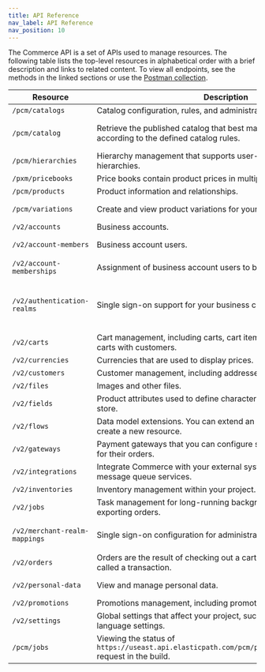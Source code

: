 ```yaml
---
title: API Reference
nav_label: API Reference
nav_position: 10
---
```


The Commerce API is a set of APIs used to manage resources. The following table lists the top-level resources in alphabetical order with a
brief description and links to related content. To view all endpoints, see the methods in the linked sections or use
the [Postman collection](/guides/Getting-Started/test-with-postman-collection).

| Resource                      | Description                                                                                                    | Links                                                                                                                                                                                                                                                                                  |
|-------------------------------|----------------------------------------------------------------------------------------------------------------|----------------------------------------------------------------------------------------------------------------------------------------------------------------------------------------------------------------------------------------------------------------------------------------|
| `/pcm/catalogs`               | Catalog configuration, rules, and administrator context.                                                       | [Catalogs](/docs/pxm/catalogs/catalog-configuration/catalog-configuration-overview)                                                                                                                                                                                                    |
| `/pcm/catalog`                | Retrieve the published catalog that best matches the shopper context according to the defined catalog rules.   | [Catalog by Shopper Context](/docs/pxm/catalogs/shopper-catalog/catalog-shopper-overview)                                                                                                                                                                                              |
| `/pcm/hierarchies`            | Hierarchy management that supports user-defined, structured hierarchies.                                       | [Hierarchies](/docs/pxm/hierarchies/hierarchies-api/hierarchies-api-overview)                                                                                                                                                                                                          |
| `/pxm/pricebooks`             | Price books contain product prices in multiple currencies.                                                     | [Price Books](/docs/pxm/pricebooks/pxm-pricebooks/pxm-pricebooks-overview)                                                                                                                                                                                                             |
| `/pcm/products`               | Product information and relationships.                                                                         | [Products](/docs/pxm/products/ep-pxm-products-api/pxm-products-api-overview)                                                                                                                                                                                                           |
| `/pcm/variations`             | Create and view product variations for your store.                                                             | [Product Variations](/docs/pxm/products/pxm-product-variations/pxm-product-variations-api/create-variation)                                                                                                                                                                            |
| `/v2/accounts`                | Business accounts.                                                                                             | [Accounts](/docs/commerce-cloud/accounts/accounts)                                                                                                                                                                                                                                     |
| `/v2/account-members`         | Business account users.                                                                                        | [Account Members](/docs/commerce-cloud/accounts/using-account-members-api/overview)                                                                                                                                                                                                    |
| `/v2/account-memberships`     | Assignment of business account users to business accounts                                                      | [Account Memberships](/docs/commerce-cloud/accounts/using-account-membership-api/overview)                                                                                                                                                                                             |
| `/v2/authentication-realms`   | Single sign-on support for your business customers.                                                            | [Authentication Realms](/docs/authentication/single-sign-on/authentication-realm-api/authentication-realm-api-overview), [OpenID Connect Profiles](/docs/authentication/single-sign-on/openid-connect-profiles-api/openid-connect-profiles-api-overview) |
| `/v2/carts`                   | Cart management, including carts, cart items, and taxes. Associate carts with customers.                       | [Carts](/docs/carts-orders/carts/cart-management/cart-management-overview)                                                                                                                                                                                                           |
| `/v2/currencies`              | Currencies that are used to display prices.                                                                    | [Currencies](/docs/pxm/currencies/currencies)                                                                                                                                                                                                                                          |
| `/v2/customers`               | Customer management, including addresses and orders.                                                           | [Customers](/docs/customer-management/customer-managment-api/customer-management-api-overview)                                                                                                                                                                          |
| `/v2/files`                   | Images and other files.                                                                                        | [Files](/docs/pxm/products/product-assets/files-overview)                                                                                                                                                                                                                              |
| `/v2/fields`                  | Product attributes used to define characteristics of products in a store.                                      | [Create an attribute](/docs/pxm/products/extending-pxm-products/pxm-product-attributes-api/create-attribute)                                                                                                                                                                           |
| `/v2/flows`                   | Data model extensions. You can extend an existing resource or create a new resource.                           | [Custom Data (Flows)](/docs/api/flows/flows-service-introduction)                                                                                                                                                                           |
| `/v2/gateways`                | Payment gateways that you can configure so that customers can pay for their orders.                            | [Gateways](/docs/api/carts/payments)                                                                                                                                                                                                                                     |
| `/v2/integrations`            | Integrate Commerce with your external systems using webhooks and message queue services.                       | [Integrations](/docs/api/integrations/integrations-introduction/integrations)                                                                                                                                                                                                                         |
| `/v2/inventories`             | Inventory management within your project.                                                                      | [Inventories](/docs/pxm/inventories/inventory-api-overview)                                                                                                                                                                                                                            |
| `/v2/jobs`                    | Task management for long-running background tasks, such as exporting orders.                                   | [Jobs](/docs/pxm/jobs-api/overview)                                                                                                                                                                                                                                                    |
| `/v2/merchant-realm-mappings` | Single sign-on configuration for administrators and developers.                                                | [Merchant Realm Mapping](/docs/authentication/single-sign-on/merchant-realm-mappings/merchant-realm-mappings-overview)                                                                                                                                                  |
| `/v2/orders`                  | Orders are the result of checking out a cart. A payment for an order is called a transaction.                  | [Orders](/docs/carts-orders/orders/orders-api/orders-api-overview), [Transactions](/docs/carts-orders/payments/transactions/transactions-overview)                                                                                                                                 |
| `/v2/personal-data`           | View and manage personal data.                                                                                 | [Logs](/docs/personal-data/personal-data-logs-api/personal-data-logs-api-overview), [Related Data Entries](/docs/personal-data/personal-data-related-data-entries-api/personal-data-related-entries-overview)                                            |
| `/v2/promotions`              | Promotions management, including promotion codes.                                                              | [Promotions](/docs/promotions/promotions-overview)                                                                                                                                                                                                                      |
| `/v2/settings`                | Global settings that affect your project, such as page length and language settings.                           | [Settings](/docs/commerce-cloud/global-project-settings/settings-overview)                                                                                                                                                                                                             |
| `/pcm/jobs`                   | Viewing the status of `https://useast.api.elasticpath.com/pcm/products/:productId/build` request in the build. | [Jobs](/docs/pxm/jobs-api/get-a-job)                                                                                                                                                                                                                                                   |
